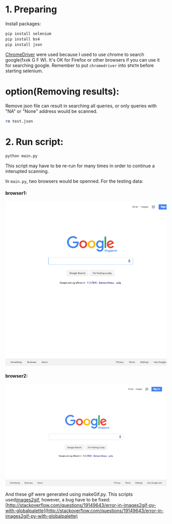 # 1. Preparing


Install packages:

```bash
pip install selenium
pip install bs4
pip install json
```

[ChromeDriver](http://chromedriver.storage.googleapis.com/index.html?path=2.21/) were used because I used to use chrome to search google(fxxk G F W). It's OK for Firefox or other browsers if you can use it for searching google. Remember to put ```chromedriver``` into ```$PATH``` before starting selenium.

# option(Removing results):

Remove json file can result in searching all queries, or only queries with "NA" or "None" address would be scanned.

```bash
rm test.json
```


# 2. Run script:

```bash
python main.py
```

This script may have to be re-run for many times in order to continue a interupted scanning.


In ```main.py```, two browsers would be openned. For the testing data:

#### browser1:

![](./browser1.GIF)

#### browser2:
![](./browser2.GIF)

And these gif were generated using makeGif.py.
This scripts used[images2gif](https://pypi.python.org/pypi/images2gif), however, a bug have to be fixed: [http://stackoverflow.com/questions/19149643/error-in-images2gif-py-with-globalpalette](http://stackoverflow.com/questions/19149643/error-in-images2gif-py-with-globalpalette)